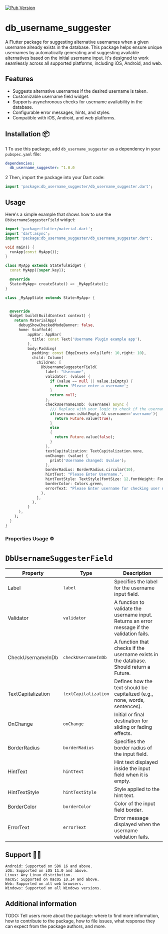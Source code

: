
[![Pub Version](https://img.shields.io/badge/pub-v1.0.0+1-blue?style=flat-square&logo=dart&logoColor=white)](https://pub.dev/packages/example_package)

# db_username_suggester

A Flutter package for suggesting alternative usernames when a given username already exists in the database. This package helps ensure unique usernames by automatically generating and suggesting available alternatives based on the initial username input. It's designed to work seamlessly across all supported platforms, including iOS, Android, and web.

## Features

- Suggests alternative usernames if the desired username is taken.
- Customizable username field widget.
- Supports asynchronous checks for username availability in the database.
- Configurable error messages, hints, and styles.
- Compatible with iOS, Android, and web platforms.

## Installation 📦

1 To use this package, add `db_username_suggester` as a dependency in your `pubspec.yaml` file:

```yaml
dependencies:
  db_username_suggester: ^1.0.0
```
2 Then, import the package into your Dart code:

```dart
import 'package:db_username_suggester/db_username_suggester.dart';
```

## Usage

Here's a simple example that shows how to use the `DbUsernameSuggesterField` widget:

```dart
import 'package:flutter/material.dart';
import 'dart:async';
import 'package:db_username_suggester/db_username_suggester.dart';

void main() {
  runApp(const MyApp());
}

class MyApp extends StatefulWidget {
  const MyApp({super.key});

  @override
  State<MyApp> createState() => _MyAppState();
}

class _MyAppState extends State<MyApp> {


  @override
  Widget build(BuildContext context) {
    return MaterialApp(
      debugShowCheckedModeBanner: false,
      home: Scaffold(
          appBar: AppBar(
            title: const Text('Username Plugin example app'),
          ),
          body:Padding(
            padding: const EdgeInsets.only(left: 10,right: 10),
            child: Column(
              children: [
                DbUsernameSuggesterField(
                  label: "Username",
                  validator: (value) {
                    if (value == null || value.isEmpty) {
                      return 'Please enter a username';
                    }
                    return null;
                  },
                  checkUsernameInDb: (username) async {
                    /// Replace with your logic to check if the username exists in the DB
                    if(username.isNotEmpty && username=='username'){
                      return Future.value(true);
                    }
                    else
                    {
                      return Future.value(false);
                    }
                  },
                  textCapitalization: TextCapitalization.none,
                  onChange: (value) {
                    print('Username changed: $value');
                  },
                  borderRadius: BorderRadius.circular(10),
                  hintText: "Please Enter Username.",
                  hintTextStyle: TextStyle(fontSize: 12,fontWeight: FontWeight.w400,color: Colors.black.withOpacity(0.5)),
                  borderColor: Colors.green,
                  errorText: "Please Enter username for checking user name is exist or not",
                ),
              ],
            ),
          )
      ),
    );
  }
}

```


### Properties Usage ⚙️

# `DbUsernameSuggesterField`

| Property           | Type                    | Description                                                                                  |
|--------------------|-------------------------|----------------------------------------------------------------------------------------------|
| Label              | `label`                 | Specifies the label for the username input field.                                            |
| Validator          | `validator`             | A function to validate the username input. Returns an error message if the validation fails. |
| CheckUsernameInDb  | `checkUsernameInDb`     | A function that checks if the username exists in the database. Should return a Future<bool>. |
| TextCapitalization | `textCapitalization`    | Defines how the text should be capitalized (e.g., none, words, sentences).                   |
| OnChange           | `onChange`              | Initial or final destination for sliding or fading effects.                                  |
| BorderRadius       | `borderRadius`          | Specifies the border radius of the input field.                                              |
| HintText           | `hintText`              | Hint text displayed inside the input field when it is empty.                                 |
| HintTextStyle      | `hintTextStyle`         | Style applied to the hint text.                                                              |
| BorderColor        | `borderColor`           | Color of the input field border.                                                             |
| ErrorText          | `errorText`             | Error message displayed when the username validation fails.                                  |


## Support 🤝🏻

    Android: Supported on SDK 16 and above.
    iOS: Supported on iOS 11.0 and above.
    Linux: Any Linux distribution.
    macOS: Supported on macOS 10.14 and above.
    Web: Supported on all web browsers.
    Windows: Supported on all Windows versions.

## Additional information

TODO: Tell users more about the package: where to find more information, how to
contribute to the package, how to file issues, what response they can expect
from the package authors, and more.


